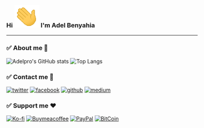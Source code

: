 ### Hi ![](hi.gif) I'm Adel Benyahia

---

### ✅ About me 👤
![Adelpro's GitHub stats](https://github-readme-stats.vercel.app/api?username=adelpro&show_icons=true&theme=transparent)
![Top Langs](https://github-readme-stats-git-masterrstaa-rickstaa.vercel.app/api/top-langs/?username=adelpro)

### ✅ Contact me 📨

[![twitter][1.1]][1]
[![facebook][2.1]][2]
[![github][3.1]][3]
[![medium][4.1]][4]

### ✅ Support me ❤️

[![Ko-fi](https://badgen.net/badge/icon/Kofi?icon=kofi&label)](https://ko-fi.com/adelbenyahia)
[![Buymeacoffee](https://badgen.net/badge/icon/buymeacoffee?icon=buymeacoffee&label)](https://www.buymeacoffee.com/Adel.benyahia/)
[![PayPal](https://badgen.net/badge/icon/PayPal?icon=https://simpleicons.now.sh/paypal/fff&label)](https://www.paypal.com/paypalme/adelbenyahia)
[![BitCoin](https://badgen.net/badge/icon/bitcoin?icon=bitcoin&label)](bitcoin:1PstR1HYTG8FbVRR7YZhQftYumVAURXuq7?label=Quranipfs&message=Payment%20to%20Quranipfs)

[1.1]: http://i.imgur.com/tXSoThF.png "twitter icon with padding"
[2.1]: http://i.imgur.com/P3YfQoD.png "facebook icon with padding"
[3.1]: http://i.imgur.com/0o48UoR.png "github icon with padding"
[1]: https://www.twitter.com/adelpro
[2]: https://www.facebook.com/adel.benyahia
[3]: https://github.com/adelpro
[4]: https://adelpro.medium.com
[4.1]: https://i.imgur.com/tijdQEw.png "medium icon with padding"
